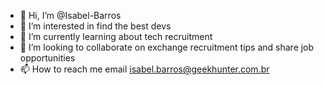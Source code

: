- 👋 Hi, I’m @Isabel-Barros
- 👀 I’m interested in find the best devs
- 🌱 I’m currently learning about tech recruitment
- 💞️ I’m looking to collaborate on exchange recruitment tips and share job opportunities
- 📫 How to reach me email isabel.barros@geekhunter.com.br

<!---
Isabel-Barros/Isabel-Barros is a ✨ special ✨ repository because its `README.md` (this file) appears on your GitHub profile.
You can click the Preview link to take a look at your changes.
--->
